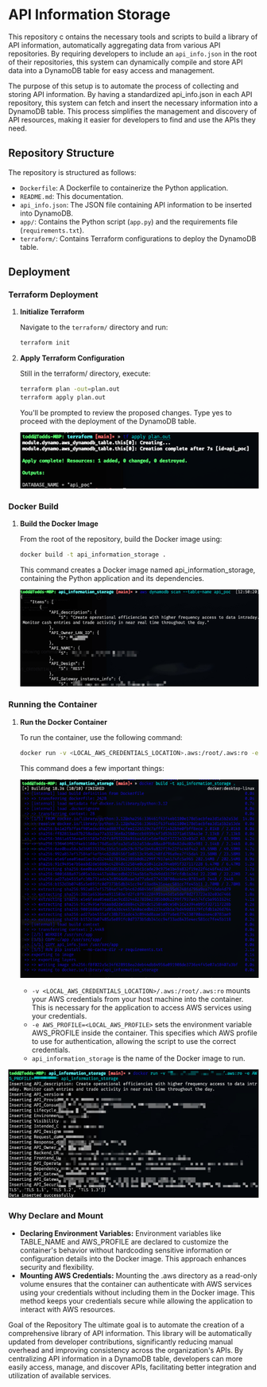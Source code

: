 # API Information Storage

This repository c ontains the necessary tools and scripts to build a library of API information, automatically aggregating data from various API repositories. By requiring developers to include an `api_info.json` in the root of their repositories, this system can dynamically compile and store API data into a DynamoDB table for easy access and management.

The purpose of this setup is to automate the process of collecting and storing API information. By having a standardized api_info.json in each API repository, this system can fetch and insert the necessary information into a DynamoDB table. This process simplifies the management and discovery of API resources, making it easier for developers to find and use the APIs they need.

## Repository Structure

The repository is structured as follows:

- `Dockerfile`: A Dockerfile to containerize the Python application.
- `README.md`: This documentation.
- `api_info.json`: The JSON file containing API information to be inserted into DynamoDB.
- `app/`: Contains the Python script (`app.py`) and the requirements file (`requirements.txt`).
- `terraform/`: Contains Terraform configurations to deploy the DynamoDB table.

## Deployment

### Terraform Deployment

1. **Initialize Terraform**

   Navigate to the `terraform/` directory and run:

   ```sh
   terraform init
   ```

2. **Apply Terraform Configuration**

    Still in the terraform/ directory, execute:

    ```sh
    terraform plan -out=plan.out
    terraform apply plan.out
    ```
    You'll be prompted to review the proposed changes. Type yes to proceed with the deployment of the DynamoDB table.
   
   ![tf.png](images%2Ftf.png)
### Docker Build
1. **Build the Docker Image**

    From the root of the repository, build the Docker image using:

    ```sh
    docker build -t api_information_storage .
    ```
    This command creates a Docker image named api_information_storage, containing the Python application and its dependencies.

   ![docker_build.jpg](images%2Fdocker_build.jpg)
### Running the Container
1. **Run the Docker Container**

    To run the container, use the following command:

    ```sh
    docker run -v <LOCAL_AWS_CREDENTIALS_LOCATION>.aws:/root/.aws:ro -e AWS_PROFILE=<LOCAL_AWS_PROFILE> api_information_storage
    ``` 
   This command does a few important things:

    ![docker_run.png](images%2Fdocker_run.png)
   * `-v <LOCAL_AWS_CREDENTIALS_LOCATION>/.aws:/root/.aws:ro` mounts your AWS credentials from your host machine into the container. This is necessary for the application to access AWS services using your credentials.
   * `-e AWS_PROFILE=<LOCAL_AWS_PROFILE>` sets the environment variable AWS_PROFILE inside the container. This specifies which AWS profile to use for authentication, allowing the script to use the correct credentials.
   * `api_information_storage` is the name of the Docker image to run.

![stored_info.jpg](images%2Fstored_info.jpg)
### Why Declare and Mount
* **Declaring Environment Variables:** Environment variables like TABLE_NAME and AWS_PROFILE are declared to customize the container's behavior without hardcoding sensitive information or configuration details into the Docker image. This approach enhances security and flexibility.
* **Mounting AWS Credentials:** Mounting the .aws directory as a read-only volume ensures that the container can authenticate with AWS services using your credentials without including them in the Docker image. This method keeps your credentials secure while allowing the application to interact with AWS resources.

Goal of the Repository
The ultimate goal is to automate the creation of a comprehensive library of API information. This library will be automatically updated from developer contributions, significantly reducing manual overhead and improving consistency across the organization's APIs. By centralizing API information in a DynamoDB table, developers can more easily access, manage, and discover APIs, facilitating better integration and utilization of available services.